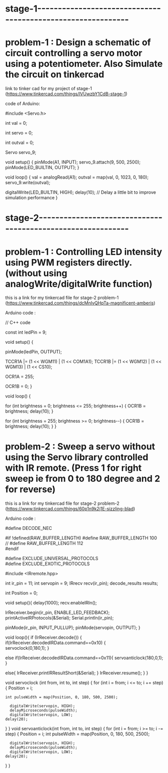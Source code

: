 # stage-1------------------------------------------------------------<br>

# problem-1 : Design a schematic of circuit controlling a servo motor using a potentiometer. Also Simulate the circuit on tinkercad

link to tinker cad for my project of stage-1 (https://www.tinkercad.com/things/lVUwzbY1CdB-stage-1)

code of Arduino:

#include <Servo.h>

int val = 0;

int servo = 0;

int outval = 0;

Servo servo_9;

void setup()
{
  pinMode(A1, INPUT);
  servo_9.attach(9, 500, 2500);
  pinMode(LED_BUILTIN, OUTPUT);
}

void loop()
{
  val = analogRead(A1);
  outval = map(val, 0, 1023, 0, 180);
  servo_9.write(outval);

  digitalWrite(LED_BUILTIN, HIGH);
  delay(10); // Delay a little bit to improve simulation performance
}





# stage-2------------------------------------------------------------<br>

# problem-1 : Controlling LED intensity using PWM registers directly. (without using analogWrite/digitalWrite function)

this is a link for my tinkercad file for stage-2 problem-1 (https://www.tinkercad.com/things/dcMnIvQHpTa-magnificent-amberis)

Arduino code :

// C++ code

const int ledPin = 9;

void setup() {
  
  pinMode(ledPin, OUTPUT);

  
  TCCR1A |= (1 << WGM11) | (1 << COM1A1);
  TCCR1B |= (1 << WGM12) | (1 << WGM13) | (1 << CS10);

  OCR1A = 255;

  OCR1B = 0;
}

void loop() {
  
  for (int brightness = 0; brightness <= 255; brightness++) {
    OCR1B = brightness;
    delay(10);
  }

  for (int brightness = 255; brightness >= 0; brightness--) {
    OCR1B = brightness;
    delay(10);
  }
}

# problem-2 : Sweep a servo without using the Servo library controlled with IR remote. (Press 1 for right sweep ie from 0 to 180 degree and 2 for reverse)

this is a link for my tinkercad file for stage-2 problem-2 (https://www.tinkercad.com/things/60p1n9k2j1E-sizzling-blad)

Arduino code :


#define DECODE_NEC

#if !defined(RAW_BUFFER_LENGTH)
#define RAW_BUFFER_LENGTH 100                                                                                              \
// #define RAW_BUFFER_LENGTH  112   
#endif

#define EXCLUDE_UNIVERSAL_PROTOCOLS  
#define EXCLUDE_EXOTIC_PROTOCOLS


#include <IRremote.hpp>

int ir_pin = 11; 
int servopin = 9;
IRrecv recv(ir_pin);
decode_results results;

int Position = 0;

void setup(){ 
  delay(1000);
  recv.enableIRIn();
  
  IrReceiver.begin(ir_pin, ENABLE_LED_FEEDBACK);
  printActiveIRProtocols(&Serial);
  Serial.println(ir_pin);
  
  pinMode(ir_pin, INPUT_PULLUP);
  pinMode(servopin, OUTPUT);
}

void loop(){
 if (IrReceiver.decode()) {
   	if(IrReceiver.decodedIRData.command==0x10) {        
        servoclock(0,180,1);
    }
          
   else if(IrReceiver.decodedIRData.command==0x11){
        servoanticlock(180,0,1);
    }		
 
   else{
        IrReceiver.printIRResultShort(&Serial);
    } 
    IrReceiver.resume();
  }
 }

void servoclock (int from, int to, int step) {
  for (int i = from; i <= to; i += step) {
    Position = i;
    
    int pulseWidth = map(Position, 0, 180, 500, 2500);

      digitalWrite(servopin, HIGH);
      delayMicroseconds(pulseWidth);
      digitalWrite(servopin, LOW);
    delay(20);
  }
}
void servoanticlock(int from, int to, int step) {
  for (int i = from; i >= to; i -= step) {
    Position = i;
    int pulseWidth = map(Position, 0, 180, 500, 2500);
   
      digitalWrite(servopin, HIGH);
      delayMicroseconds(pulseWidth);
      digitalWrite(servopin, LOW);
    delay(20);
  }
}